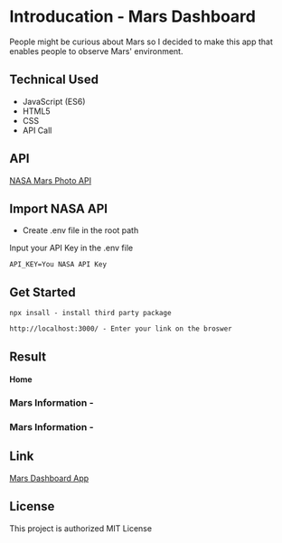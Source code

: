 # Introducation - Mars Dashboard

People might be curious about Mars so I decided to make this app that enables people to observe Mars' environment.

## Technical Used

* JavaScript (ES6)
* HTML5
* CSS
* API Call

## API 

[NASA Mars Photo API](https://github.com/chrisccerami/mars-photo-api)

## Import NASA API

* Create .env file in the root path

Input your API Key in the .env file

```
API_KEY=You NASA API Key
```

## Get Started

```
npx insall - install third party package
```

```
http://localhost:3000/ - Enter your link on the broswer
```

## Result

#### Home

### Mars Information - 

### Mars Information - 

## Link 
[Mars Dashboard App](https://dinosaurs.vercel.app/)

## License

This project is authorized MIT License
